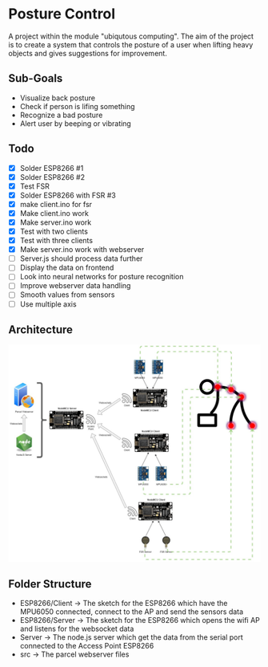 # Posture Control
A project within the module "ubiqutous computing". The aim of the project is to create a system that controls the posture of a user when lifting heavy objects and gives suggestions for improvement.

## Sub-Goals

- Visualize back posture
- Check if person is lifing something
- Recognize a bad posture
- Alert user by beeping or vibrating
 
## Todo

- [x] Solder ESP8266 #1
- [x] Solder ESP8266 #2
- [x] Test FSR
- [x] Solder ESP8266 with FSR #3
- [x] make client.ino for fsr
- [x] Make client.ino work
- [x] Make server.ino work
- [x] Test with two clients
- [x] Test with three clients
- [x] Make server.ino work with webserver
- [ ] Server.js should process data further
- [ ] Display the data on frontend
- [ ] Look into neural networks for posture recognition
- [ ] Improve webserver data handling
- [ ] Smooth values from sensors
- [ ] Use multiple axis
## Architecture

![Architecture](/Architecture.jpg)


## Folder Structure

- ESP8266/Client -> The sketch for the ESP8266 which have the MPU6050 connected, connect to the AP and send the sensors data
- ESP8266/Server -> The sketch for the ESP8266 which opens the wifi AP and listens for the websocket data
- Server -> The node.js server which get the data from the serial port connected to the Access Point ESP8266
- src -> The parcel webserver files
